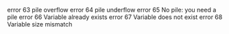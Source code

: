 error 63    pile overflow
error 64    pile underflow
error 65    No pile: you need a pile
error 66    Variable already exists
error 67    Variable does not exist
error 68    Variable size mismatch